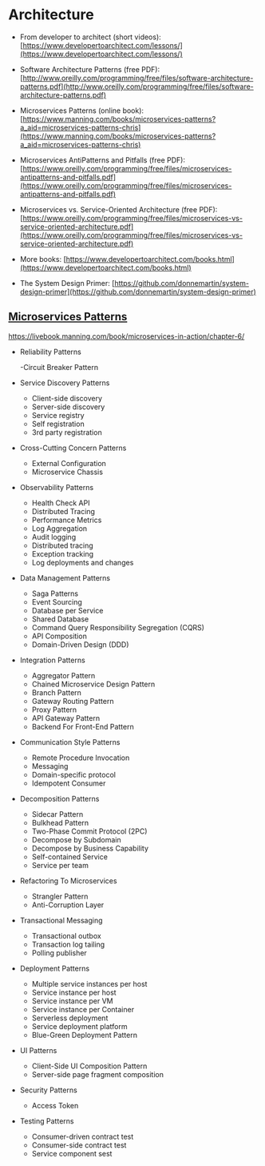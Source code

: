 # Architecture

- From developer to architect (short videos): [https://www.developertoarchitect.com/lessons/](https://www.developertoarchitect.com/lessons/)

- Software Architecture Patterns (free PDF): [http://www.oreilly.com/programming/free/files/software-architecture-patterns.pdf](http://www.oreilly.com/programming/free/files/software-architecture-patterns.pdf)

- Microservices Patterns (online book): [https://www.manning.com/books/microservices-patterns?a_aid=microservices-patterns-chris](https://www.manning.com/books/microservices-patterns?a_aid=microservices-patterns-chris)

- Microservices AntiPatterns and Pitfalls (free PDF): [https://www.oreilly.com/programming/free/files/microservices-antipatterns-and-pitfalls.pdf](https://www.oreilly.com/programming/free/files/microservices-antipatterns-and-pitfalls.pdf)

- Microservices vs. Service-Oriented Architecture (free PDF): [https://www.oreilly.com/programming/free/files/microservices-vs-service-oriented-architecture.pdf](https://www.oreilly.com/programming/free/files/microservices-vs-service-oriented-architecture.pdf)

- More books: [https://www.developertoarchitect.com/books.html](https://www.developertoarchitect.com/books.html)

- The System Design Primer: [https://github.com/donnemartin/system-design-primer](https://github.com/donnemartin/system-design-primer)

## [Microservices Patterns](https://microservices.io/patterns/microservices.html)

https://livebook.manning.com/book/microservices-in-action/chapter-6/

- Reliability Patterns

  -Circuit Breaker Pattern
  
- Service Discovery Patterns
  - Client-side discovery
  - Server-side discovery
  - Service registry
  - Self registration
  - 3rd party registration

- Cross-Cutting Concern Patterns
  - External Configuration
  - Microservice Chassis

- Observability Patterns
  - Health Check API
  - Distributed Tracing
  - Performance Metrics
  - Log Aggregation
  - Audit logging
  - Distributed tracing
  - Exception tracking
  - Log deployments and changes
  
- Data Management Patterns
  - Saga Patterns
  - Event Sourcing
  - Database per Service
  - Shared Database
  - Command Query Responsibility Segregation (CQRS)
  - API Composition
  - Domain-Driven Design (DDD)

- Integration Patterns
  - Aggregator Pattern
  - Chained Microservice Design Pattern
  - Branch Pattern
  - Gateway Routing Pattern
  - Proxy Pattern
  - API Gateway Pattern
  - Backend For Front-End Pattern

- Communication Style Patterns
  - Remote Procedure Invocation
  - Messaging
  - Domain-specific protocol
  - Idempotent Consumer

- Decomposition Patterns
  - Sidecar Pattern
  - Bulkhead Pattern
  - Two-Phase Commit Protocol (2PC)
  - Decompose by Subdomain
  - Decompose by Business Capability
  - Self-contained Service
  - Service per team

- Refactoring To Microservices
  - Strangler Pattern
  - Anti-Corruption Layer

- Transactional Messaging
  - Transactional outbox
  - Transaction log tailing
  - Polling publisher

- Deployment Patterns
  - Multiple service instances per host
  - Service instance per host
  - Service instance per VM
  - Service instance per Container
  - Serverless deployment
  - Service deployment platform
  - Blue-Green Deployment Pattern

- UI Patterns
  - Client-Side UI Composition Pattern
  - Server-side page fragment composition

- Security Patterns
  - Access Token

- Testing Patterns
  - Consumer-driven contract test
  - Consumer-side contract test
  - Service component sest 

